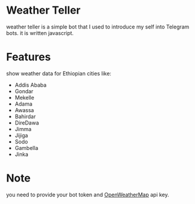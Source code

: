 # Weather Teller

weather teller is a simple bot that I used to introduce my self into Telegram bots. it is written 
javascript. 

# Features

show weather data for Ethiopian cities like: 
- Addis Ababa
- Gondar
- Mekelle
- Adama
- Awassa
- Bahirdar
- DireDawa
- Jimma
- Jijiga
- Sodo
- Gambella
- Jinka

# Note

you need to provide your bot token and [OpenWeatherMap](https://openweathermap.org) api key.